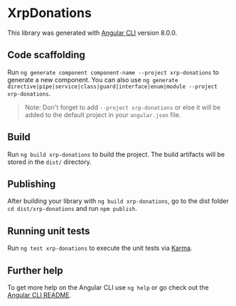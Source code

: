 # XrpDonations

This library was generated with [Angular CLI](https://github.com/angular/angular-cli) version 8.0.0.

## Code scaffolding

Run `ng generate component component-name --project xrp-donations` to generate a new component. You can also use `ng generate directive|pipe|service|class|guard|interface|enum|module --project xrp-donations`.
> Note: Don't forget to add `--project xrp-donations` or else it will be added to the default project in your `angular.json` file. 

## Build

Run `ng build xrp-donations` to build the project. The build artifacts will be stored in the `dist/` directory.

## Publishing

After building your library with `ng build xrp-donations`, go to the dist folder `cd dist/xrp-donations` and run `npm publish`.

## Running unit tests

Run `ng test xrp-donations` to execute the unit tests via [Karma](https://karma-runner.github.io).

## Further help

To get more help on the Angular CLI use `ng help` or go check out the [Angular CLI README](https://github.com/angular/angular-cli/blob/master/README.md).
